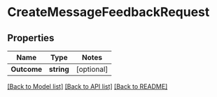 # CreateMessageFeedbackRequest

## Properties
Name | Type | Notes
------------ | ------------- | -------------
**Outcome** | **string** | [optional] 

[[Back to Model list]](../README.md#documentation-for-models) [[Back to API list]](../README.md#documentation-for-api-endpoints) [[Back to README]](../README.md)


